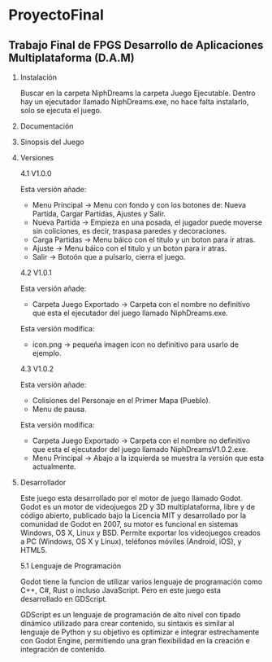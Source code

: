# ProyectoFinal

Trabajo Final de FPGS Desarrollo de Aplicaciones Multiplataforma (D.A.M)
--------

1. Instalación

    Buscar en la carpeta NiphDreams la carpeta Juego Ejecutable. Dentro hay un ejecutador llamado NiphDreams.exe, no hace falta instalarlo, solo se ejecuta el juego.
    
2. Documentación

3. Sinopsis del Juego

4. Versiones

    4.1 V1.0.0
  
    Esta versión añade:
  
    - Menu Principal  -> Menu con fondo y con los botones de: Nueva Partida, Cargar Partidas, Ajustes y Salir.
    - Nueva Partida   -> Empieza en una posada, el jugador puede moverse sin coliciones, es decir, traspasa paredes y decoraciones.
    - Carga Partidas  -> Menu báico con el titulo y un boton para ir atras.
    - Ajuste          -> Menu báico con el titulo y un boton para ir atras.
    - Salir           -> Botoón que a pulsarlo, cierra el juego.
  
    4.2 V1.0.1
    
    Esta versión añade:
  
    - Carpeta Juego Exportado  -> Carpeta con el nombre no definitivo que esta el ejecutador del juego llamado NiphDreams.exe.
  
    Esta versión modifica:
  
    - icon.png  -> pequeña imagen icon no definitivo para usarlo de ejemplo.

    4.3 V1.0.2
    
    Esta versión añade:
  
    - Colisiones del Personaje en el Primer Mapa (Pueblo).
    - Menu de pausa.

    Esta versión modifica:
  
    - Carpeta Juego Exportado  -> Carpeta con el nombre no definitivo que esta el ejecutador del juego llamado NiphDreamsV1.0.2.exe.
    - Menu Principal -> Abajo a la izquierda se muestra la versión que esta actualmente.

5. Desarrollador

    Este juego esta desarrollado por el motor de juego llamado Godot. Godot es un motor de videojuegos 2D y 3D multiplataforma, libre y de código abierto, publicado bajo la Licencia MIT y desarrollado por la comunidad de Godot en 2007, su motor es funcional en sistemas Windows, OS X, Linux y BSD. Permite exportar los videojuegos creados a PC (Windows, OS X y Linux), teléfonos móviles (Android, iOS), y HTML5.
    
    5.1 Lenguaje de Programación
    
     Godot tiene la funcion de utilizar varios lenguaje de programación como C++, C#, Rust o incluso JavaScript. Pero en este juego esta desarrollado en GDScript.
    
     GDScript es un lenguaje de programación de alto nivel con tipado dinámico utilizado para crear contenido, su sintaxis es similar al lenguaje de Python y su objetivo es optimizar e integrar estrechamente con Godot Engine, permitiendo una gran flexibilidad en la creación e integración de contenido.
